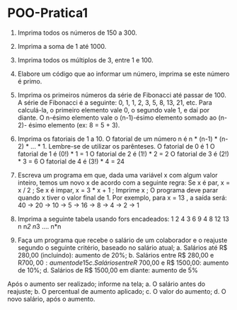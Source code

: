 # POO-Pratica1

1)	Imprima todos os números de 150 a 300.

2)	Imprima a soma de 1 até 1000.

3)	Imprima todos os múltiplos de 3, entre 1 e 100.

4)	Elabore um código que ao informar um número, imprima se este número é primo.

5)	Imprima os primeiros números da série de Fibonacci até passar de 100. A série de Fibonacci é a seguinte: 0, 1, 1, 2, 3, 5, 8, 13, 21, etc. Para calculá-la, o primeiro elemento vale 0, o segundo vale 1, e daí por diante. O n-ésimo elemento vale o (n-1)-ésimo elemento somado ao (n-2)- ésimo elemento (ex: 8 = 5 + 3).

6)	Imprima os fatoriais de 1 a 10.
O fatorial de um número n é n * (n-1) * (n-2) * ... * 1. Lembre-se de utilizar os parênteses.
O fatorial de 0 é 1
O fatorial de 1 é (0!) * 1 = 1
O fatorial de 2 é (1!) * 2 = 2
O fatorial de 3 é (2!) * 3 = 6
O fatorial de 4 é (3!) * 4 = 24

7)	Escreva um programa em que, dada uma variável x com algum valor inteiro, temos um novo x de acordo com a seguinte regra:
Se x é par, x = x / 2 ;
Se x é impar, x = 3 * x + 1 ;
Imprime x ;
O programa deve parar quando x tiver o valor final de 1. Por exemplo, para x = 13 , a saída será: 40 -> 20 -> 10 -> 5 -> 16 -> 8 -> 4 -> 2 -> 1

8)	Imprima a seguinte tabela usando fors encadeados:
1
2 4
3 6 9
4 8 12 13 
n n*2 n*3 .... n*n

9)  Faça um programa que recebe o salário de um colaborador e o reajuste segundo o seguinte critério, baseado no salário atual;
a. Salários até R$ 280,00 (incluindo): aumento de 20%;
b. Salários entre R$ 280,00 e R$700,00: aumento de 15%;
c. Salários entre R$ 700,00 e R$ 1500,00: aumento de 10%;
d. Salários de R$ 1500,00 em diante: aumento de 5%

Após o aumento ser realizado; informe na tela;
a. O salário antes do reajuste;
b. O percentual de aumento aplicado;
c. O valor do aumento;
d. O novo salário, após o aumento.  
